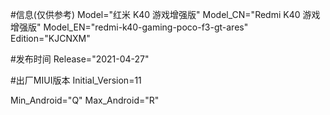 #信息(仅供参考)
Model="红米 K40 游戏增强版"
Model_CN="Redmi K40 游戏增强版"
Model_EN="redmi-k40-gaming-poco-f3-gt-ares"
Edition="KJCNXM"

#发布时间
Release="2021-04-27"

#出厂MIUI版本
Initial_Version=11

Min_Android="Q"
Max_Android="R"
